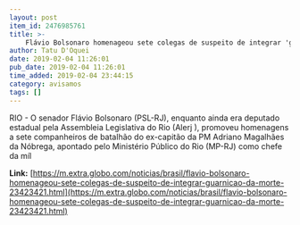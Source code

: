 ```yaml
---
layout: post
item_id: 2476985761
title: >-
    Flávio Bolsonaro homenageou sete colegas de suspeito de integrar 'guarnição da morte'
author: Tatu D'Oquei
date: 2019-02-04 11:26:01
pub_date: 2019-02-04 11:26:01
time_added: 2019-02-04 23:44:15
category: avisamos
tags: []
---
```


RIO - O senador Flávio Bolsonaro (PSL-RJ), enquanto ainda era deputado estadual pela Assembleia Legislativa do Rio (Alerj ), promoveu homenagens a sete companheiros de batalhão do ex-capitão da PM Adriano Magalhães da Nóbrega, apontado pelo Ministério Público do Rio (MP-RJ) como chefe da míl

**Link:** [https://m.extra.globo.com/noticias/brasil/flavio-bolsonaro-homenageou-sete-colegas-de-suspeito-de-integrar-guarnicao-da-morte-23423421.html](https://m.extra.globo.com/noticias/brasil/flavio-bolsonaro-homenageou-sete-colegas-de-suspeito-de-integrar-guarnicao-da-morte-23423421.html)

